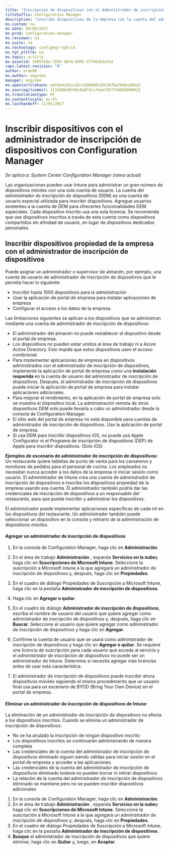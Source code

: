 ```yaml
---
title: "Inscripción de dispositivos con el Administrador de inscripción de dispositivos "
titleSuffix: Configuration Manager
description: "Inscriba dispositivos de la empresa con la cuenta del administrador de inscripción de dispositivos con System Center Configuration Manager."
ms.custom: na
ms.date: 09/08/2017
ms.prod: configuration-manager
ms.reviewer: na
ms.suite: na
ms.technology: configmgr-hybrid
ms.tgt_pltfrm: na
ms.topic: article
ms.assetid: 2905f26e-7859-497d-b995-5ff48261efa2
caps.latest.revision: "8"
author: arob98
ms.author: angrobe
manager: angrobe
ms.openlocfilehash: edfda4c65ac42c228b80015653678af0dbad8da3
ms.sourcegitcommit: 1132886e07d0c0a87dcc7eeef4577dd8d8840023
ms.translationtype: HT
ms.contentlocale: es-ES
ms.lasthandoff: 11/01/2017
---
```

# <a name="enroll-devices-with-device-enrollment-manager-with-configuration-manager"></a>Inscribir dispositivos con el administrador de inscripción de dispositivos con Configuration Manager

*Se aplica a: System Center Configuration Manager (rama actual)*

Las organizaciones pueden usar Intune para administrar un gran número de dispositivos móviles con una sola cuenta de usuario. La cuenta del *administrador de inscripción de dispositivos* (DEM) es una cuenta de usuario especial utilizada para inscribir dispositivos. Agregue usuarios existentes a la cuenta de DEM para ofrecerles funcionalidades DEM especiales. Cada dispositivo inscrito usa una sola licencia. Se recomienda que use dispositivos inscritos a través de esta cuenta como dispositivos compartidos sin afinidad de usuario, en lugar de dispositivos dedicados personales.  

## <a name="enroll-corporate-owned-devices-with-the-device-enrollment-manager"></a>Inscribir dispositivos propiedad de la empresa con el administrador de inscripción de dispositivos  
 Puede asignar un administrador o supervisor de almacén, por ejemplo, una cuenta de usuario de administrador de inscripción de dispositivos que le permita hacer lo siguiente:  

-   Inscribir hasta 1000 dispositivos para la administración  
-   Usar la aplicación de portal de empresa para instalar aplicaciones de empresa  
-   Configurar el acceso a los datos de la empresa  

Las limitaciones siguientes se aplican a los dispositivos que se administran mediante una cuenta de administrador de inscripción de dispositivos:

- El administrador del almacén no puede restablecer el dispositivo desde el portal de empresa.  
- Los dispositivos no pueden estar unidos al área de trabajo ni a Azure Active Directory. Esto impide que estos dispositivos usen el acceso condicional.
-  Para implementar aplicaciones de empresa en dispositivos administrados con el administrador de inscripción de dispositivos, implemente la aplicación de portal de empresa como una **instalación requerida** en la cuenta de usuario del administrador de inscripción de dispositivos. Después, el administrador de inscripción de dispositivos puede iniciar la aplicación de portal de empresa para instalar aplicaciones adicionales.
- Para mejorar el rendimiento, en la aplicación de portal de empresa solo se muestra el dispositivo local. La administración remota de otros dispositivos DEM solo puede llevarla a cabo un administrador desde la consola de Configuration Manager.
- El sitio web del portal de empresa no está disponible para cuentas de administrador de inscripción de dispositivos. Use la aplicación de portal de empresa.
- Si usa DEM para inscribir dispositivos iOS, no puede usa Apple Configurator ni el Programa de inscripción de dispositivos (DEP) de Apple para inscribir dispositivos. (Solo iOS) 

 **Ejemplos de escenario de administrador de inscripción de dispositivos:**   
Un restaurante quiere tabletas de punto de venta para los camareros y monitores de pedidos para el personal de cocina. Los empleados no necesitan nunca acceder a los datos de la empresa ni iniciar sesión como usuario. El administrador de Intune crea una cuenta de administrador de inscripción de dispositivos e inscribe los dispositivos propiedad de la empresa usando esa cuenta. El administrador también podría dar las credenciales de inscripción de dispositivos a un responsable del restaurante, para que pueda inscribir y administrar los dispositivos.  

 El administrador puede implementar aplicaciones específicas de cada rol en los dispositivos del restaurante. Un administrador también puede seleccionar un dispositivo en la consola y retirarlo de la administración de dispositivos móviles.  

#### <a name="add-a-device-enrollment-manager"></a>Agregar un administrador de inscripción de dispositivos  

1.  En la consola de Configuration Manager, haga clic en **Administración**.  

2.  En el área de trabajo **Administración** , expanda **Servicios en la nube**y haga clic en **Suscripciones de Microsoft Intune**. Seleccione la suscripción a Microsoft Intune a la que agregará un administrador de inscripción de dispositivos y, después, haga clic en **Propiedades**.  

3.  En el cuadro de diálogo Propiedades de Suscripción a Microsoft Intune, haga clic en la pestaña **Administrador de inscripción de dispositivos**.  

4.  Haga clic en **Agregar o quitar**.  

5.  En el cuadro de diálogo **Administrador de inscripción de dispositivos**, escriba el nombre de usuario del usuario que quiere agregar como administrador de inscripción de dispositivos y, después, haga clic en **Buscar**. Seleccione el usuario que quiere agregar como administrador de inscripción de dispositivos y haga clic en **Agregar**.  

6.  Confirme la cuenta de usuario que se usará como administrador de inscripción de dispositivos y haga clic en **Agregar o quitar**.  Se requiere una licencia de suscripción para cada usuario que acceda al servicio y el *administrador de inscripción de dispositivos* no puede ser un administrador de Intune. Determine si necesita agregar más licencias antes de usar esta característica.  

7.  El administrador de inscripción de dispositivos puede inscribir ahora dispositivos móviles siguiendo el mismo procedimiento que un usuario final usa para un escenario de BYOD (Bring Your Own Device) en el portal de empresa.  

#### <a name="delete-a-device-enrollment-manager-from-intune"></a>Eliminar un administrador de inscripción de dispositivos de Intune  
La eliminación de un administrador de inscripción de dispositivos no afecta a los dispositivos inscritos. Cuando se elimina un administrador de inscripción de dispositivos:  
- No se ha anulado la inscripción de ningún dispositivo inscrito  
- Los dispositivos inscritos se continuarán administrando de manera completa  
- Las credenciales de la cuenta del administrador de inscripción de dispositivos eliminado siguen siendo válidas para iniciar sesión en el portal de empresa y acceder a las aplicaciones.  
- Las credenciales de la cuenta del administrador de inscripción de dispositivos eliminado todavía no pueden borrar ni retirar dispositivos  
- La relación de la cuenta del administrador de inscripción de dispositivos eliminado se mantiene pero no se pueden inscribir dispositivos adicionales

1.  En la consola de Configuration Manager, haga clic en **Administración**.  
2.  En el área de trabajo **Administración** , expanda **Servicios en la nube**y haga clic en **Suscripciones de Microsoft Intune**. Seleccione la suscripción a Microsoft Intune a la que agregará un administrador de inscripción de dispositivos y, después, haga clic en **Propiedades**.  
3.  En el cuadro de diálogo Propiedades de Suscripción a Microsoft Intune, haga clic en la pestaña **Administrador de inscripción de dispositivos**.  
4.  **Busque** el administrador de inscripción de dispositivos que quiere eliminar, haga clic en **Quitar** y, luego, en **Aceptar**.  
